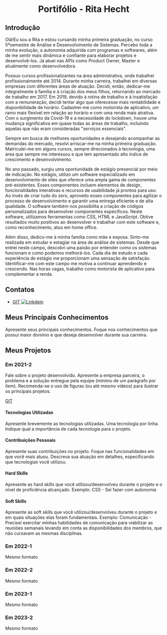 <h1 align="center">Portifólio - Rita Hecht</h1>


## Introdução

Olá!Eu sou a Rita e estou cursando minha primeira graduação, no curso 5ºsemestre de Análise e Desenvolvimento de Sistemas. Percebo toda a minha evolução, a autonomia adquirida com programas e softwares, além de me sentir mais dinâmica e confiante para elaborar projetos e desenvolvê-los. Já atuei nas APIs como Product Owner, Master e atualmente como desenvolvedora.

Possuo cursos profissionalizantes na área administrativa, onde trabalhei profissionalmente até 2014. Durante minha carreira, trabalhei em diversas empresas com diferentes áreas de atuação. Decidi, então, dedicar-me integralmente à família e à criação dos meus filhos, retornando ao mercado de trabalho em 2017. Em 2019, devido à rotina de trabalho e à insatisfação com a remuneração, decidi tentar algo que oferecesse mais rentabilidade e disponibilidade de horário. Cadastrei-me como motorista de aplicativo, um ramo mais flexível em relação ao horário e com uma renda mais atrativa. Com o surgimento da Covid-19 e a necessidade do lockdown, houve uma mudança significativa em quase todas as áreas de trabalho, incluindo aquelas que não eram consideradas "serviços essenciais".

Sempre em busca de melhores oportunidades e desejando acompanhar as demandas do mercado, resolvi arriscar-me na minha primeira graduação. Matriculei-me em alguns cursos, sempre direcionados à tecnologia, uma área que sempre me interessou e que tem apresentado alto índice de crescimento e desenvolvimento.

No ano passado, surgiu uma oportunidade de estágio presencial por meio de indicação. No estágio, utilizo um software especializado em desenvolvimento de sites que oferece uma ampla gama de componentes pré-existentes. Esses componentes incluem elementos de design, funcionalidades interativas e recursos de usabilidade já prontos para uso. Ao invés de criar tudo do zero, aproveito esses componentes para agilizar o processo de desenvolvimento e garantir uma entrega eficiente e de alta qualidade. O software também nos possibilita a criação de códigos personalizados para desenvolver componentes específicos. Neste software, utilizamos ferramentas como CSS, HTML e JavaScript. Obtive resultados muito positivos ao desenvolver e trabalhar com este software e, como reconhecimento, atuo em home office.

Além disso, dedico-me à minha família como mãe e esposa. Sinto-me realizada em estudar e estagiar na área de análise de sistemas. Desde que entrei neste campo, descobri uma paixão por entender como os sistemas funcionam e como podemos melhorá-los. Cada dia de estudo e cada experiência de estágio me proporcionam uma sensação de satisfação. Identificar-me com este campo me motiva a continuar aprendendo e crescendo. Nas horas vagas, trabalho como motorista de aplicativo para complementar a renda.


## Contatos
* [GIT](https://github.com/ritahecht)
[![Linkdein](https://img.shields.io/badge/LinkedIn-0077B5?style=for-the-badge&logo=linkedin&logoColor=white)]()

## Meus Principais Conhecimentos
Apresente seus principais conhecimentos. Foque nos conhecimentos que possui maior domínio e que deseja desenvolver durante sua carreira.


## Meus Projetos

### Em 2021-2
Fale sobre o projeto desenvolvido. Apresente a empresa parceira, o problema e a solução entregue pela equipe (mínimo de um parágrafo por item). Recomenda-se o uso de figuras (ou até mesmo vídeos) para ilustrar os principais projetos.

[GIT](https://www.git.com)

#### Tecnologias Utilizadas
Apresente brevemente as tecnologias utilizadas. Uma tecnologia por linha. Indique qual a importância de cada tecnologia para o projeto.

#### Contribuições Pessoais
Apresente suas contribuições no projeto. Foque nas funcionalidades em que você mais atuou. Descreva sua atuação em detalhes, especificando que tecnologias você utilizou.

#### Hard Skills
Apresente as hard skills que você utilizou/desenvolveu durante o projeto e o nível de proficiência alcançado. Exemplo: CSS - Sei fazer com autonomia

#### Soft Skills
Apresente as soft skills que você utilizou/desenvolveu durante o projeto e em quais situações elas foram fundamentais. Exemplo: Comunicação - Precisei exercitar minhas habilidades de comunicação para viabilizar as reuniões semanais levando em conta as disponibilidades dos membros, que não cursavam as mesmas disciplinas.

### Em 2022-1
Mesmo formato

### Em 2022-2
Mesmo formato

### Em 2023-1
Mesmo formato

### Em 2023-2
Mesmo formato






